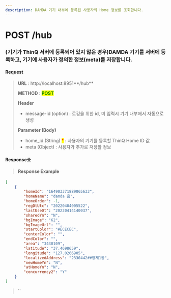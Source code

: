 ```yaml
---
description: DAMDA 기기 내부에 등록된 사용자의 Home 정보를 조회합니다.
---
```


# POST /hub

### (기기가 ThinQ 서버에 등록되어 있지 않은 경우)DAMDA 기기를 서버에 등록하고, 기기에 사용자가 정의한 정보(meta)를 저장합니다.&#x20;

#### Request

> **URL** : http://localhost:8951**/hub**
>
> **METHOD** : <mark style="color:green;">**POST**</mark>
>
> **Header**&#x20;
>
> * message-id (option) : 로깅을 위한 id, 미 입력시 기기 내부에서 자동으로 생성
>
> **Parameter (Body)**
>
> * home\_id (String) <mark style="color:red;">\*</mark> : 사용자의 기기를 등록할 ThinQ Home ID 값
> * meta (Object) : 사용자가 추가로 저장할 정보

#### **Response**쑈

> #### Response Example

```json
[    
    {
        "homeId": "164903371889065633",
        "homeName": "damda 홈",
        "homeOrder": -1,
        "regDtUtc": "20220404005522",
        "lastUseDt": "20220414140037",
        "sharedYn": "N",
        "bgImage": "62",
        "bgImageUrl": "",
        "startColor": "#ECECEC",
        "centerColor": "",
        "endColor": "",
        "area": "3430109",
        "latitude": "37.4698659",
        "longitude": "127.0266905",
        "localizedAddress": "2330442##양재1동",
        "newHomeYn": "N",
        "atHomeYn": "N",
        "concurrency2": "Y"
    }
]
```

> ``

